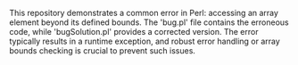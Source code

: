 This repository demonstrates a common error in Perl: accessing an array element beyond its defined bounds. The 'bug.pl' file contains the erroneous code, while 'bugSolution.pl' provides a corrected version.  The error typically results in a runtime exception, and robust error handling or array bounds checking is crucial to prevent such issues.